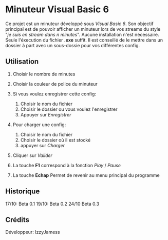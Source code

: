 Minuteur Visual Basic 6
=======================

Ce projet est un minuteur développé sous *Visual Basic 6*.
Son objectif principal est de pouvoir afficher un minuteur lors de vos streams du style "*je suis en stream dans n minutes*".
Aucune installation n'est nécessaire. Seule l'éxecution du fichier __.exe__ suffit.
Il est conseillé de le mettre dans un dossier à part avec un sous-dossie pour vos différentes config.

Utilisation
-----------

1. Choisir le nombre de minutes
2. Choisir la couleur de police du minuteur

3. Si vous voulez enregistrer cette config:
    1. Choisir le nom du fichier
    2. Choisir le dossier ou vous voulez l'enregistrer
    3. Appuyer sur _Enregistrer_
 
4. Pour charger une config:
    1. Choisir le nom du fichier
    2. Choisir le dossier où il est stocké
    3. appuyer sur _Charger_
  
5. Cliquer sur _Valider_

6. La touche **F1** correspond à la fonction _Play_ / _Pause_

7. La touche **Echap** Permet de revenir au menu principal du programme


Historique
----------

17/10: Beta 0.1
19/10: Beta 0.2
24/10 Beta 0.3

Crédits
-------
Développeur: IzzyJamess
